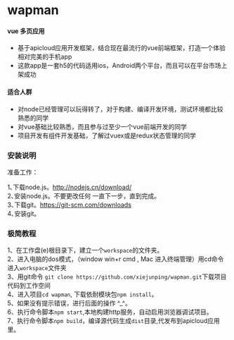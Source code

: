 # wapman

#### vue 多页应用

* 基于apicloud应用开发框架，结合现在最流行的vue前端框架，打造一个体验相对完美的手机app
* 这款app是一套h5的代码适用ios，Android两个平台，而且可以在平台市场上架成功

#### 适合人群

* 对node已经管理可以玩得转了，对于构建、编译开发环境，测试环境都比较熟悉的同学
* 对vue基础比较熟悉，而且参与过至少一个vue前端开发的同学
* 项目开发有组件开发基础，了解过vuex或是redux状态管理的同学

###  安装说明

准备工作：<br/>

1､下载node.js。http://nodejs.cn/download/<br/>
2､安装node.js。不要更改任何 一直下一步，直到完成。<br/>
3､下载git。https://git-scm.com/downloads<br/>
4､安装git。<br/>

###  极简教程

1、在工作盘(e)根目录下，建立一个`workspace`的文件夹。<br/>
2、进入电脑的dos模式，（window win+r cmd , Mac 进入终端管理）用cd命令进入`workspace`文件夹<br/>
3、用git命令 `git clone https://github.com/xiejunping/wapman.git`下载项目代码到工作空间<br/>
4、进入项目`cd wapman`, 下载依耐模块包`npm install`。<br/>
5、如果没有提示错误，进行后面的操作 ^_^。<br/>
6、执行命令脚本`npm start`,本地构建http服务，自动启用浏览器调试项目。<br/>
7、执行命令脚本`npm build`，编译源代码生成`dist`目录,代发布到apicloud应用里。<br/>
